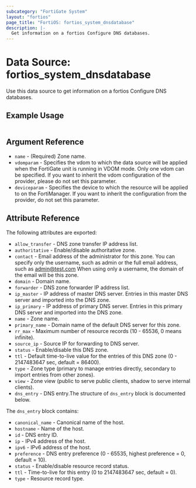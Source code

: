 ```yaml
---
subcategory: "FortiGate System"
layout: "fortios"
page_title: "FortiOS: fortios_system_dnsdatabase"
description: |-
  Get information on a fortios Configure DNS databases.
---
```


# Data Source: fortios_system_dnsdatabase
Use this data source to get information on a fortios Configure DNS databases.


## Example Usage

```hcl

```

## Argument Reference

* `name` - (Required) Zone name.
* `vdomparam` - Specifies the vdom to which the data source will be applied when the FortiGate unit is running in VDOM mode. Only one vdom can be specified. If you want to inherit the vdom configuration of the provider, please do not set this parameter.
* `deviceparam` - Specifies the device to which the resource will be applied to on the FortiManager. If you want to inherit the configuration from the provider, do not set this parameter.

## Attribute Reference

The following attributes are exported:

* `allow_transfer` - DNS zone transfer IP address list.
* `authoritative` - Enable/disable authoritative zone.
* `contact` - Email address of the administrator for this zone. You can specify only the username, such as admin or the full email address, such as admin@test.com When using only a username, the domain of the email will be this zone.
* `domain` - Domain name.
* `forwarder` - DNS zone forwarder IP address list.
* `ip_master` - IP address of master DNS server. Entries in this master DNS server and imported into the DNS zone.
* `ip_primary` - IP address of primary DNS server. Entries in this primary DNS server and imported into the DNS zone.
* `name` - Zone name.
* `primary_name` - Domain name of the default DNS server for this zone.
* `rr_max` - Maximum number of resource records (10 - 65536, 0 means infinite).
* `source_ip` - Source IP for forwarding to DNS server.
* `status` - Enable/disable this DNS zone.
* `ttl` - Default time-to-live value for the entries of this DNS zone (0 - 2147483647 sec, default = 86400).
* `type` - Zone type (primary to manage entries directly, secondary to import entries from other zones).
* `view` - Zone view (public to serve public clients, shadow to serve internal clients).
* `dns_entry` - DNS entry.The structure of `dns_entry` block is documented below.

The `dns_entry` block contains:

* `canonical_name` - Canonical name of the host.
* `hostname` - Name of the host.
* `id` - DNS entry ID.
* `ip` - IPv4 address of the host.
* `ipv6` - IPv6 address of the host.
* `preference` - DNS entry preference (0 - 65535, highest preference = 0, default = 10).
* `status` - Enable/disable resource record status.
* `ttl` - Time-to-live for this entry (0 to 2147483647 sec, default = 0).
* `type` - Resource record type.
